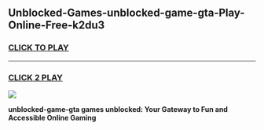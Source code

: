 
## Unblocked-Games-unblocked-game-gta-Play-Online-Free-k2du3
<h3>
<a href="https://premium76.site?title=unblocked-game-gta&ref=26A">CLICK TO PLAY</a></h3>
<hr>

<h3>
<a href="https://premium76.site?title=unblocked-game-gta&ref=26A">CLICK 2 PLAY</a>
  
</h3>

<a href="https://premium76.site?title=unblocked-game-gta&ref=26A"><img src="https://clearcache.store/games.png"></a>


**unblocked-game-gta games unblocked: Your Gateway to Fun and Accessible Online Gaming**
